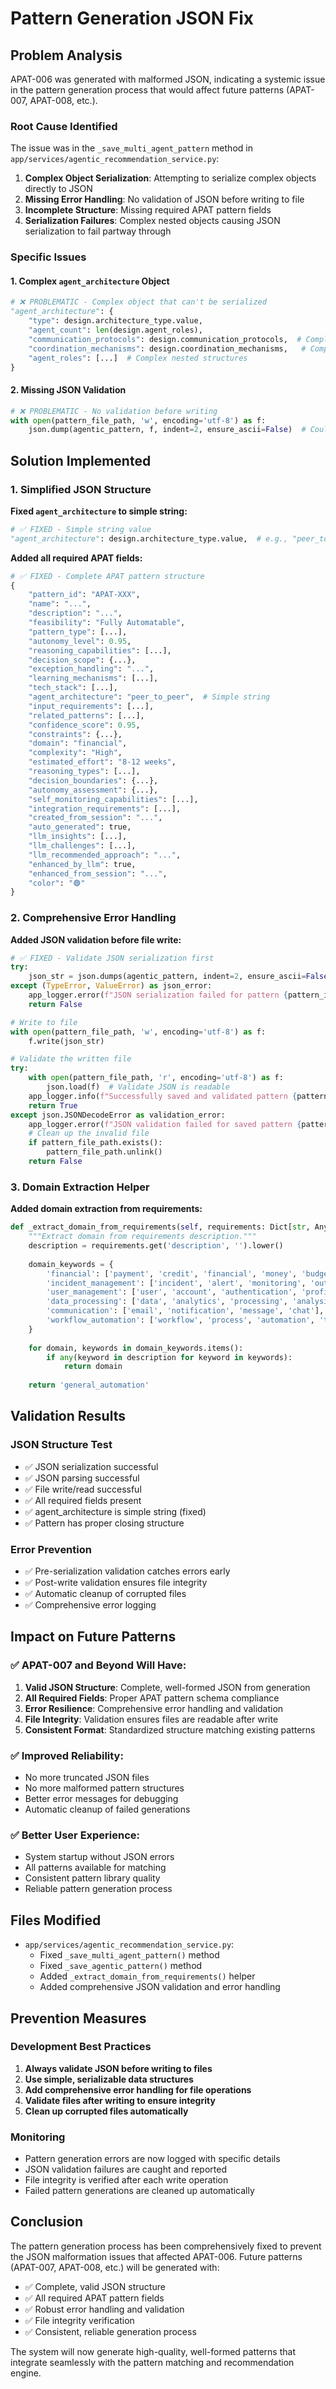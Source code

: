# Pattern Generation JSON Fix

## Problem Analysis

APAT-006 was generated with malformed JSON, indicating a systemic issue in the pattern generation process that would affect future patterns (APAT-007, APAT-008, etc.).

### Root Cause Identified

The issue was in the `_save_multi_agent_pattern` method in `app/services/agentic_recommendation_service.py`:

1. **Complex Object Serialization**: Attempting to serialize complex objects directly to JSON
2. **Missing Error Handling**: No validation of JSON before writing to file
3. **Incomplete Structure**: Missing required APAT pattern fields
4. **Serialization Failures**: Complex nested objects causing JSON serialization to fail partway through

### Specific Issues

#### 1. Complex `agent_architecture` Object
```python
# ❌ PROBLEMATIC - Complex object that can't be serialized
"agent_architecture": {
    "type": design.architecture_type.value,
    "agent_count": len(design.agent_roles),
    "communication_protocols": design.communication_protocols,  # Complex objects
    "coordination_mechanisms": design.coordination_mechanisms,   # Complex objects
    "agent_roles": [...]  # Complex nested structures
}
```

#### 2. Missing JSON Validation
```python
# ❌ PROBLEMATIC - No validation before writing
with open(pattern_file_path, 'w', encoding='utf-8') as f:
    json.dump(agentic_pattern, f, indent=2, ensure_ascii=False)  # Could fail partway
```

## Solution Implemented

### 1. Simplified JSON Structure

**Fixed `agent_architecture` to simple string:**
```python
# ✅ FIXED - Simple string value
"agent_architecture": design.architecture_type.value,  # e.g., "peer_to_peer"
```

**Added all required APAT fields:**
```python
# ✅ FIXED - Complete APAT pattern structure
{
    "pattern_id": "APAT-XXX",
    "name": "...",
    "description": "...",
    "feasibility": "Fully Automatable",
    "pattern_type": [...],
    "autonomy_level": 0.95,
    "reasoning_capabilities": [...],
    "decision_scope": {...},
    "exception_handling": "...",
    "learning_mechanisms": [...],
    "tech_stack": [...],
    "agent_architecture": "peer_to_peer",  # Simple string
    "input_requirements": [...],
    "related_patterns": [...],
    "confidence_score": 0.95,
    "constraints": {...},
    "domain": "financial",
    "complexity": "High",
    "estimated_effort": "8-12 weeks",
    "reasoning_types": [...],
    "decision_boundaries": {...},
    "autonomy_assessment": {...},
    "self_monitoring_capabilities": [...],
    "integration_requirements": [...],
    "created_from_session": "...",
    "auto_generated": true,
    "llm_insights": [...],
    "llm_challenges": [...],
    "llm_recommended_approach": "...",
    "enhanced_by_llm": true,
    "enhanced_from_session": "...",
    "color": "🟢"
}
```

### 2. Comprehensive Error Handling

**Added JSON validation before file write:**
```python
# ✅ FIXED - Validate JSON serialization first
try:
    json_str = json.dumps(agentic_pattern, indent=2, ensure_ascii=False)
except (TypeError, ValueError) as json_error:
    app_logger.error(f"JSON serialization failed for pattern {pattern_id}: {json_error}")
    return False

# Write to file
with open(pattern_file_path, 'w', encoding='utf-8') as f:
    f.write(json_str)

# Validate the written file
try:
    with open(pattern_file_path, 'r', encoding='utf-8') as f:
        json.load(f)  # Validate JSON is readable
    app_logger.info(f"Successfully saved and validated pattern {pattern_id}")
    return True
except json.JSONDecodeError as validation_error:
    app_logger.error(f"JSON validation failed for saved pattern {pattern_id}: {validation_error}")
    # Clean up the invalid file
    if pattern_file_path.exists():
        pattern_file_path.unlink()
    return False
```

### 3. Domain Extraction Helper

**Added domain extraction from requirements:**
```python
def _extract_domain_from_requirements(self, requirements: Dict[str, Any]) -> str:
    """Extract domain from requirements description."""
    description = requirements.get('description', '').lower()
    
    domain_keywords = {
        'financial': ['payment', 'credit', 'financial', 'money', 'budget', 'invoice'],
        'incident_management': ['incident', 'alert', 'monitoring', 'outage', 'failure'],
        'user_management': ['user', 'account', 'authentication', 'profile'],
        'data_processing': ['data', 'analytics', 'processing', 'analysis'],
        'communication': ['email', 'notification', 'message', 'chat'],
        'workflow_automation': ['workflow', 'process', 'automation', 'task']
    }
    
    for domain, keywords in domain_keywords.items():
        if any(keyword in description for keyword in keywords):
            return domain
    
    return 'general_automation'
```

## Validation Results

### JSON Structure Test
- ✅ JSON serialization successful
- ✅ JSON parsing successful  
- ✅ File write/read successful
- ✅ All required fields present
- ✅ agent_architecture is simple string (fixed)
- ✅ Pattern has proper closing structure

### Error Prevention
- ✅ Pre-serialization validation catches errors early
- ✅ Post-write validation ensures file integrity
- ✅ Automatic cleanup of corrupted files
- ✅ Comprehensive error logging

## Impact on Future Patterns

### ✅ **APAT-007 and Beyond Will Have:**
1. **Valid JSON Structure**: Complete, well-formed JSON from generation
2. **All Required Fields**: Proper APAT pattern schema compliance
3. **Error Resilience**: Comprehensive error handling and validation
4. **File Integrity**: Validation ensures files are readable after write
5. **Consistent Format**: Standardized structure matching existing patterns

### ✅ **Improved Reliability:**
- No more truncated JSON files
- No more malformed pattern structures
- Better error messages for debugging
- Automatic cleanup of failed generations

### ✅ **Better User Experience:**
- System startup without JSON errors
- All patterns available for matching
- Consistent pattern library quality
- Reliable pattern generation process

## Files Modified

- `app/services/agentic_recommendation_service.py`:
  - Fixed `_save_multi_agent_pattern()` method
  - Fixed `_save_agentic_pattern()` method  
  - Added `_extract_domain_from_requirements()` helper
  - Added comprehensive JSON validation and error handling

## Prevention Measures

### Development Best Practices
1. **Always validate JSON before writing to files**
2. **Use simple, serializable data structures**
3. **Add comprehensive error handling for file operations**
4. **Validate files after writing to ensure integrity**
5. **Clean up corrupted files automatically**

### Monitoring
- Pattern generation errors are now logged with specific details
- JSON validation failures are caught and reported
- File integrity is verified after each write operation
- Failed pattern generations are cleaned up automatically

## Conclusion

The pattern generation process has been comprehensively fixed to prevent the JSON malformation issues that affected APAT-006. Future patterns (APAT-007, APAT-008, etc.) will be generated with:

- ✅ Complete, valid JSON structure
- ✅ All required APAT pattern fields
- ✅ Robust error handling and validation
- ✅ File integrity verification
- ✅ Consistent, reliable generation process

The system will now generate high-quality, well-formed patterns that integrate seamlessly with the pattern matching and recommendation engine.